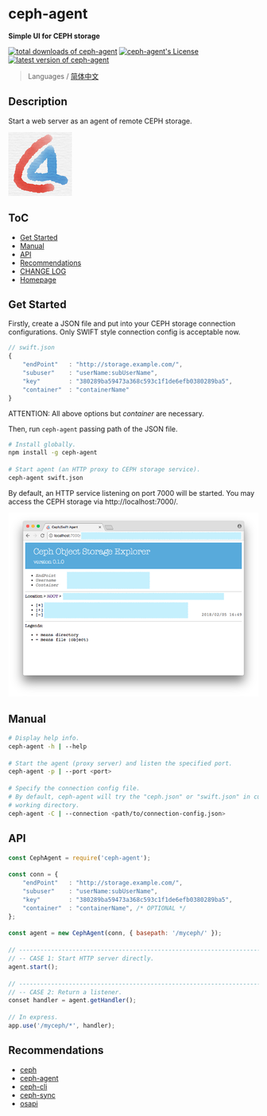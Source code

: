 #	ceph-agent
__Simple UI for CEPH storage__

[![total downloads of ceph-agent](https://img.shields.io/npm/dt/ceph-agent.svg)](https://www.npmjs.com/package/ceph-agent)
[![ceph-agent's License](https://img.shields.io/npm/l/ceph-agent.svg)](https://www.npmjs.com/package/ceph-agent)
[![latest version of ceph-agent](https://img.shields.io/npm/v/ceph-agent.svg)](https://www.npmjs.com/package/ceph-agent)

> Languages / [简体中文](./README.zh_CN.md)

##  Description

Start a web server as an agent of remote CEPH storage.

![logo](./docs/logo.128.png)

##	ToC

*	[Get Started](#get-started)
* 	[Manual](#manual)
*	[API](#api)
*   [Recommendations](#recommendations)
*	[CHANGE LOG](./CHANGELOG.md)
*	[Homepage](https://github.com/YounGoat/nodejs.ceph-agent)

##	Get Started

Firstly, create a JSON file and put into your CEPH storage connection configurations. Only SWIFT style connection config is acceptable now.

```javascript
// swift.json
{
    "endPoint"   : "http://storage.example.com/",
    "subuser"    : "userName:subUserName",
    "key"        : "380289ba59473a368c593c1f1de6efb0380289ba5",
    "container"  : "containerName"
}
```

ATTENTION: All above options but *container* are necessary.

Then, run `ceph-agent` passing path of the JSON file.

```bash
# Install globally.
npm install -g ceph-agent

# Start agent (an HTTP proxy to CEPH storage service).
ceph-agent swift.json
```

By default, an HTTP service listening on port 7000 will be started. You may access the CEPH storage via http://localhost:7000/.

![ceph-agent homepage](./docs/homepage.png)

##	Manual

```bash
# Display help info.
ceph-agent -h | --help

# Start the agent (proxy server) and listen the specified port.
ceph-agent -p | --port <port>

# Specify the connection config file.
# By default, ceph-agent will try the "ceph.json" or "swift.json" in current
# working directory.
ceph-agent -C | --connection <path/to/connection-config.json>
```

##  API

```javascript
const CephAgent = require('ceph-agent');

const conn = {
    "endPoint"   : "http://storage.example.com/",
    "subuser"    : "userName:subUserName",
    "key"        : "380289ba59473a368c593c1f1de6efb0380289ba5",
    "container"  : "containerName", /* OPTIONAL */
};

const agent = new CephAgent(conn, { basepath: '/myceph/' });

// -----------------------------------------------------------------------------
// -- CASE 1: Start HTTP server directly.
agent.start();

// -----------------------------------------------------------------------------
// -- CASE 2: Return a listener.
conset handler = agent.getHandler();

// In express.
app.use('/myceph/*', handler);
```

##  Recommendations

*   [ceph](https://www.npmjs.com/package/ceph)
*   [ceph-agent](https://www.npmjs.com/package/ceph-agent)
*   [ceph-cli](https://www.npmjs.com/package/ceph-cli)
*   [ceph-sync](https://www.npmjs.com/package/ceph-sync)
*   [osapi](https://www.npmjs.com/package/osapi)
